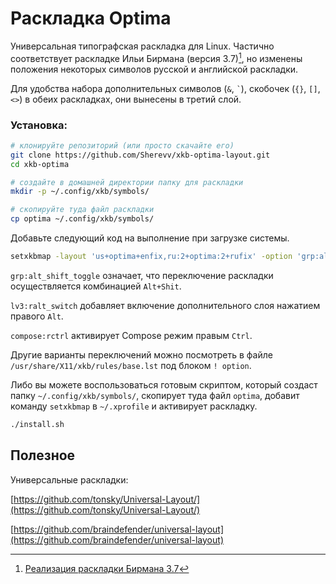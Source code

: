 # Раскладка Optima

Универсальная типографская раскладка для Linux. 
Частично соответствует раскладке Ильи Бирмана (версия 3.7)[^1], но изменены положения некоторых символов русской и английской
раскладки.  

Для удобства набора дополнительных символов (`&`, ``` ` ```), скобочек (`{}`, `[]`, `<>`) в обеих раскладках, они вынесены в третий слой.

### Установка:

```bash
# клонируйте репозиторий (или просто скачайте его)
git clone https://github.com/Sherevv/xkb-optima-layout.git
cd xkb-optima

# создайте в домашней директории папку для раскладки
mkdir -p ~/.config/xkb/symbols/

# скопируйте туда файл раскладки
cp optima ~/.config/xkb/symbols/
```

Добавьте следующий код на выполнение при загрузке системы.

```bash
setxkbmap -layout 'us+optima+enfix,ru:2+optima:2+rufix' -option 'grp:alt_shift_toggle,grp:caps_toggle,lv3:ralt_switch,lv3:win_switch,compose:rctrl,compose:menu' -print | xkbcomp -I${HOME}/.config/xkb - $DISPLAY
```

`grp:alt_shift_toggle` означает, что переключение раскладки осуществляется комбинацией `Alt+Shit`.

`lv3:ralt_switch` добавляет включение дополнительного слоя нажатием правого `Alt`.

`compose:rctrl` активирует Compose режим правым `Ctrl`.

Другие варианты переключений можно посмотреть в файле `/usr/share/X11/xkb/rules/base.lst` под блоком `! option`.

Либо вы можете воспользоваться готовым скриптом, который создаст папку `~/.config/xkb/symbols/`, скопирует туда файл `optima`, добавит команду `setxkbmap` в `~/.xprofile` и активирует раскладку.
```bash
./install.sh
```

## Полезное

[^1]: [Реализация раскладки Бирмана 3.7](https://github.com/sherevv/xkb-birman)

Универсальные раскладки:

[https://github.com/tonsky/Universal-Layout/](https://github.com/tonsky/Universal-Layout/)

[https://github.com/braindefender/universal-layout](https://github.com/braindefender/universal-layout)
